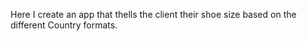Here I create an app that thells the client their shoe size based on the different Country formats.
